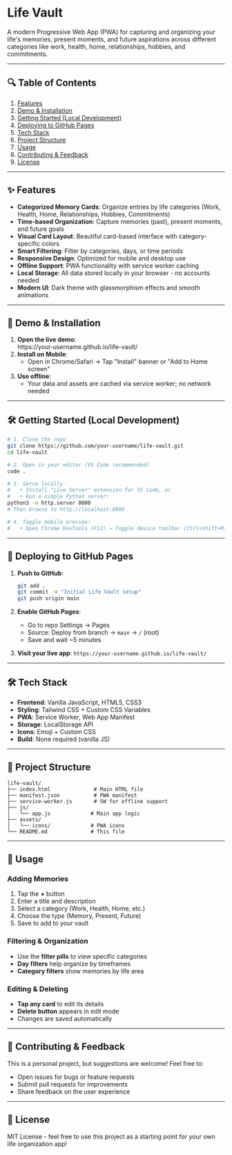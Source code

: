 # Life Vault

A modern Progressive Web App (PWA) for capturing and organizing your life's memories, present moments, and future aspirations across different categories like work, health, home, relationships, hobbies, and commitments.

---

## 🔍 Table of Contents

1. [Features](#features)  
2. [Demo & Installation](#demo--installation)  
3. [Getting Started (Local Development)](#getting-started-local-development)  
4. [Deploying to GitHub Pages](#deploying-to-github-pages)  
5. [Tech Stack](#tech-stack)  
6. [Project Structure](#project-structure)  
7. [Usage](#usage)  
8. [Contributing & Feedback](#contributing--feedback)  
9. [License](#license)  

---

## ✨ Features

- **Categorized Memory Cards**: Organize entries by life categories (Work, Health, Home, Relationships, Hobbies, Commitments)
- **Time-based Organization**: Capture memories (past), present moments, and future goals
- **Visual Card Layout**: Beautiful card-based interface with category-specific colors
- **Smart Filtering**: Filter by categories, days, or time periods
- **Responsive Design**: Optimized for mobile and desktop use
- **Offline Support**: PWA functionality with service worker caching
- **Local Storage**: All data stored locally in your browser - no accounts needed
- **Modern UI**: Dark theme with glassmorphism effects and smooth animations

---

## 🚀 Demo & Installation

1. **Open the live demo**:  
   https://your‑username.github.io/life-vault/  
2. **Install on Mobile**:  
   - Open in Chrome/Safari → Tap "Install" banner or "Add to Home screen"
3. **Use offline**:  
   - Your data and assets are cached via service worker; no network needed

---

## 🛠 Getting Started (Local Development)

```bash
# 1. Clone the repo
git clone https://github.com/your‑username/life-vault.git
cd life-vault

# 2. Open in your editor (VS Code recommended)
code .

# 3. Serve locally
#   • Install "Live Server" extension for VS Code, or
#   • Run a simple Python server:
python3 -m http.server 8000
# Then browse to http://localhost:8000

# 4. Toggle mobile preview:
#   • Open Chrome DevTools (F12) → Toggle device toolbar (Ctrl+Shift+M)
```

---

## 🚀 Deploying to GitHub Pages

1. **Push to GitHub**:
   ```bash
   git add .
   git commit -m "Initial Life Vault setup"
   git push origin main
   ```

2. **Enable GitHub Pages**:
   - Go to repo Settings → Pages
   - Source: Deploy from branch → `main` → `/` (root)
   - Save and wait ~5 minutes

3. **Visit your live app**:
   `https://your-username.github.io/life-vault/`

---

## 🛠 Tech Stack

- **Frontend**: Vanilla JavaScript, HTML5, CSS3
- **Styling**: Tailwind CSS + Custom CSS Variables
- **PWA**: Service Worker, Web App Manifest
- **Storage**: LocalStorage API
- **Icons**: Emoji + Custom CSS
- **Build**: None required (vanilla JS)

---

## 📁 Project Structure

```
life-vault/
├── index.html              # Main HTML file
├── manifest.json           # PWA manifest
├── service-worker.js       # SW for offline support
├── js/
│   └── app.js             # Main app logic
├── assets/
│   └── icons/             # PWA icons
└── README.md              # This file
```

---

## 📱 Usage

### Adding Memories
1. Tap the **+** button
2. Enter a title and description
3. Select a category (Work, Health, Home, etc.)
4. Choose the type (Memory, Present, Future)
5. Save to add to your vault

### Filtering & Organization
- Use the **filter pills** to view specific categories
- **Day filters** help organize by timeframes
- **Category filters** show memories by life area

### Editing & Deleting
- **Tap any card** to edit its details
- **Delete button** appears in edit mode
- Changes are saved automatically

---

## 🤝 Contributing & Feedback

This is a personal project, but suggestions are welcome! Feel free to:
- Open issues for bugs or feature requests
- Submit pull requests for improvements
- Share feedback on the user experience

---

## 📄 License

MIT License - feel free to use this project as a starting point for your own life organization app!
